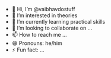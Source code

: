 - 👋 Hi, I’m @vaibhavdostuff
- 👀 I’m interested in theories
- 🌱 I’m currently learning practical skills
- 💞️ I’m looking to collaborate on ...
- 📫 How to reach me ...
- 😄 Pronouns: he/him
- ⚡ Fun fact: ...

<!---
vaibhavdostuff/vaibhavdostuff is a ✨ special ✨ repository because its `README.md` (this file) appears on your GitHub profile.
You can click the Preview link to take a look at your changes.
--->
